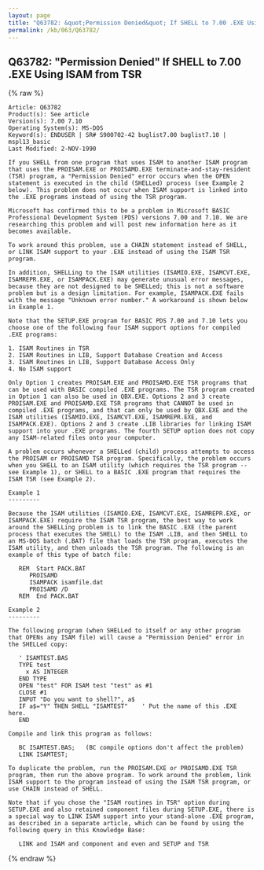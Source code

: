 ```yaml
---
layout: page
title: "Q63782: &quot;Permission Denied&quot; If SHELL to 7.00 .EXE Using ISAM from TSR"
permalink: /kb/063/Q63782/
---
```


## Q63782: &quot;Permission Denied&quot; If SHELL to 7.00 .EXE Using ISAM from TSR

{% raw %}

	Article: Q63782
	Product(s): See article
	Version(s): 7.00 7.10
	Operating System(s): MS-DOS
	Keyword(s): ENDUSER | SR# S900702-42 buglist7.00 buglist7.10 | mspl13_basic
	Last Modified: 2-NOV-1990
	
	If you SHELL from one program that uses ISAM to another ISAM program
	that uses the PROISAM.EXE or PROISAMD.EXE terminate-and-stay-resident
	(TSR) program, a "Permission Denied" error occurs when the OPEN
	statement is executed in the child (SHELLed) process (see Example 2
	below). This problem does not occur when ISAM support is linked into
	the .EXE programs instead of using the TSR program.
	
	Microsoft has confirmed this to be a problem in Microsoft BASIC
	Professional Development System (PDS) versions 7.00 and 7.10. We are
	researching this problem and will post new information here as it
	becomes available.
	
	To work around this problem, use a CHAIN statement instead of SHELL,
	or LINK ISAM support to your .EXE instead of using the ISAM TSR
	program.
	
	In addition, SHELLing to the ISAM utilities (ISAMIO.EXE, ISAMCVT.EXE,
	ISAMREPR.EXE, or ISAMPACK.EXE) may generate unusual error messages,
	because they are not designed to be SHELLed; this is not a software
	problem but is a design limitation. For example, ISAMPACK.EXE fails
	with the message "Unknown error number." A workaround is shown below
	in Example 1.
	
	Note that the SETUP.EXE program for BASIC PDS 7.00 and 7.10 lets you
	choose one of the following four ISAM support options for compiled
	.EXE programs:
	
	1. ISAM Routines in TSR
	2. ISAM Routines in LIB, Support Database Creation and Access
	3. ISAM Routines in LIB, Support Database Access Only
	4. No ISAM support
	
	Only Option 1 creates PROISAM.EXE and PROISAMD.EXE TSR programs that
	can be used with BASIC compiled .EXE programs. The TSR program created
	in Option 1 can also be used in QBX.EXE. Options 2 and 3 create
	PROISAM.EXE and PROISAMD.EXE TSR programs that CANNOT be used in
	compiled .EXE programs, and that can only be used by QBX.EXE and the
	ISAM utilities (ISAMIO.EXE, ISAMCVT.EXE, ISAMREPR.EXE, and
	ISAMPACK.EXE). Options 2 and 3 create .LIB libraries for linking ISAM
	support into your .EXE programs. The fourth SETUP option does not copy
	any ISAM-related files onto your computer.
	
	A problem occurs whenever a SHELLed (child) process attempts to access
	the PROISAM or PROISAMD TSR program. Specifically, the problem occurs
	when you SHELL to an ISAM utility (which requires the TSR program --
	see Example 1), or SHELL to a BASIC .EXE program that requires the
	ISAM TSR (see Example 2).
	
	Example 1
	---------
	
	Because the ISAM utilities (ISAMIO.EXE, ISAMCVT.EXE, ISAMREPR.EXE, or
	ISAMPACK.EXE) require the ISAM TSR program, the best way to work
	around the SHELLing problem is to link the BASIC .EXE (the parent
	process that executes the SHELL) to the ISAM .LIB, and then SHELL to
	an MS-DOS batch (.BAT) file that loads the TSR program, executes the
	ISAM utility, and then unloads the TSR program. The following is an
	example of this type of batch file:
	
	   REM  Start PACK.BAT
	      PROISAMD
	      ISAMPACK isamfile.dat
	      PROISAMD /D
	   REM  End PACK.BAT
	
	Example 2
	---------
	
	The following program (when SHELLed to itself or any other program
	that OPENs any ISAM file) will cause a "Permission Denied" error in
	the SHELLed copy:
	
	   ' ISAMTEST.BAS
	   TYPE test
	     x AS INTEGER
	   END TYPE
	   OPEN "test" FOR ISAM test "test" as #1
	   CLOSE #1
	   INPUT "Do you want to shell?", a$
	   IF a$="Y" THEN SHELL "ISAMTEST"    ' Put the name of this .EXE here.
	   END
	
	Compile and link this program as follows:
	
	   BC ISAMTEST.BAS;   (BC compile options don't affect the problem)
	   LINK ISAMTEST;
	
	To duplicate the problem, run the PROISAM.EXE or PROISAMD.EXE TSR
	program, then run the above program. To work around the problem, link
	ISAM support to the program instead of using the ISAM TSR program, or
	use CHAIN instead of SHELL.
	
	Note that if you chose the "ISAM routines in TSR" option during
	SETUP.EXE and also retained component files during SETUP.EXE, there is
	a special way to LINK ISAM support into your stand-alone .EXE program,
	as described in a separate article, which can be found by using the
	following query in this Knowledge Base:
	
	   LINK and ISAM and component and even and SETUP and TSR

{% endraw %}
